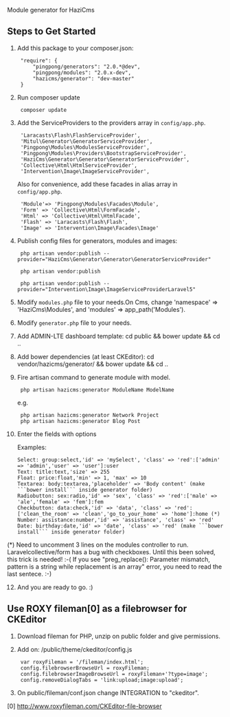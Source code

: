 Module generator for HaziCms

Steps to Get Started
---------------------

1. Add this package to your composer.json:
  
        "require": {
            "pingpong/generators": "2.0.*@dev",
            "pingpong/modules": "2.0.x-dev",
            "hazicms/generator": "dev-master"
        }
  
2. Run composer update

        composer update
    
3. Add the ServiceProviders to the providers array in ```config/app.php```.<br>

        'Laracasts\Flash\FlashServiceProvider',
        'Mitul\Generator\GeneratorServiceProvider',
        'Pingpong\Modules\ModulesServiceProvider',
        'Pingpong\Modules\Providers\BootstrapServiceProvider',
        'HaziCms\Generator\Generator\GeneratorServiceProvider',
        'Collective\Html\HtmlServiceProvider',
        'Intervention\Image\ImageServiceProvider',

   Also for convenience, add these facades in alias array in ```config/app.php```.

        'Module'=> 'Pingpong\Modules\Facades\Module',
        'Form' => 'Collective\Html\FormFacade',
        'Html' => 'Collective\Html\HtmlFacade',
        'Flash' => 'Laracasts\Flash\Flash',
        'Image' => 'Intervention\Image\Facades\Image'

4. Publish config files for generators, modules and images:

        php artisan vendor:publish --provider="HaziCms\Generator\Generator\GeneratorServiceProvider"

        php artisan vendor:publish

        php artisan vendor:publish --provider="Intervention\Image\ImageServiceProviderLaravel5"

5. Modify ```modules.php``` file to your needs.On Cms, change 'namespace' => 'HaziCms\Modules', and 'modules' => app_path('Modules').

6. Modify ```generator.php``` file to your needs.

7. Add ADMIN-LTE dashboard template: cd public && bower update && cd ..

8. Add bower dependencies (at least CKEditor):  cd vendor/hazicms/generator/ && bower update && cd ..

9. Fire artisan command to generate module with model.

        php artisan hazicms:generator ModuleName ModelName
        
    e.g.
    
        php artisan hazicms:generator Network Project
        php artisan hazicms:generator Blog Post
 
11. Enter the fields with options<br>

    Examples:
        
        Select: group:select,'id' => 'mySelect', 'class' => 'red':['admin' => 'admin','user' => 'user']:user
        Text: title:text,'size' => 255
        Float: price:float,'min' => 1, 'max' => 10
        Textarea: body:textarea,'placeholder' => 'Body content' (make ```bower install``` inside generator folder)
        Radiobutton: sex:radio,'id' => 'sex', 'class' => 'red':['male' => 'ale','female' => 'fem']:fem
        Checkbutton: data:check,'id' => 'data', 'class' => 'red':['clean_the_room' => 'clean','go_to_your_home' => 'home']:home (*)
        Number: assistance:number,'id' => 'assistance', 'class' => 'red'
        Date: birthday:date,'id' => 'date', 'class' => 'red' (make ```bower install``` inside generator folder)

(*) Need to uncomment 3 lines on the modules controller to run. Laravelcollective/form has a bug with checkboxes. Until this been solved, this trick is needed! :-(
If you see "preg_replace(): Parameter mismatch, pattern is a string while replacement is an array" error,
you need to read the last sentece. :-)

12. And you are ready to go. :)


Use ROXY fileman[0] as a filebrowser for CKEditor
-------------------------------------------------

1. Download fileman for PHP, unzip on public folder and give permissions.

2. Add on: /public/theme/ckeditor/config.js

        var roxyFileman = '/fileman/index.html';
        config.filebrowserBrowseUrl = roxyFileman;
        config.filebrowserImageBrowseUrl = roxyFileman+'?type=image';
        config.removeDialogTabs = 'link:upload;image:upload';

3. On public/fileman/conf.json change INTEGRATION to "ckeditor".

[0] http://www.roxyfileman.com/CKEditor-file-browser
